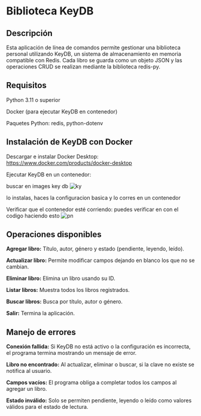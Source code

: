 # Biblioteca KeyDB

## Descripción
Esta aplicación de línea de comandos permite gestionar una biblioteca personal utilizando KeyDB, un sistema de almacenamiento en memoria compatible con Redis. Cada libro se guarda como un objeto JSON y las operaciones CRUD se realizan mediante la biblioteca redis-py.

## Requisitos
Python 3.11 o superior

Docker (para ejecutar KeyDB en contenedor)

Paquetes Python: redis, python-dotenv

## Instalación de KeyDB con Docker
Descargar e instalar Docker Desktop: https://www.docker.com/products/docker-desktop

Ejecutar KeyDB en un contenedor:

buscar en images key db
![ky](https://github.com/user-attachments/assets/10db0bbd-eb1b-408b-9a6f-7c8f96f62345)


lo instalas, haces la configuracion basica y lo corres en un contenedor

Verificar que el contenedor esté corriendo: puedes verificar en con el codigo haciendo esto
![pn](https://github.com/user-attachments/assets/bd02d1f1-3972-450f-9195-dca81ca6667f)

## Operaciones disponibles

**Agregar libro:** Título, autor, género y estado (pendiente, leyendo, leído).

**Actualizar libro:** Permite modificar campos dejando en blanco los que no se cambian.

**Eliminar libro:** Elimina un libro usando su ID.

**Listar libros:** Muestra todos los libros registrados.

**Buscar libros:** Busca por título, autor o género.

**Salir:** Termina la aplicación.


## Manejo de errores
**Conexión fallida:** Si KeyDB no está activo o la configuración es incorrecta, el programa termina mostrando un mensaje de error.

**Libro no encontrado:** Al actualizar, eliminar o buscar, si la clave no existe se notifica al usuario.

**Campos vacíos:** El programa obliga a completar todos los campos al agregar un libro.

**Estado inválido:** Solo se permiten pendiente, leyendo o leído como valores válidos para el estado de lectura.
